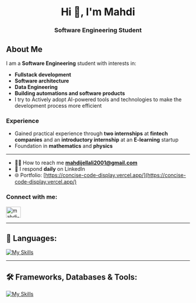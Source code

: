 <h1 align="center">Hi 👋, I'm Mahdi</h1>
<h3 align="center">Software Engineering Student</h3>
<!--<img align="right" alt="Coding" width="400" src="https://miro.medium.com/v2/resize:fit:1360/1*zVnWJtyGOX_kUIDm6ccCfQ.gif">-->

## About Me

I am a **Software Engineering** student with interests in:

- **Fullstack development**
- **Software architecture**
- **Data Engineering**
- **Building automations and software products**
- I try to Actively adopt AI-powered tools and technologies to make the development process more efficient

### Experience

- Gained practical experience through **two internships** at **fintech companies** and an **introductory internship** at an **E-learning** startup
- Foundation in **mathematics** and **physics**



---


- 👨‍💻 How to reach me **mahdijellali2001@gmail.com**  
- 💬 I respond **daily** on LinkedIn  
- 🌐 Portfolio: [https://concise-code-display.vercel.app/](https://concise-code-display.vercel.app/)

<h3 align="left">Connect with me:</h3>
<p align="left">
  <a href="https://www.linkedin.com/in/mahdi-jellali-849858285/" target="_blank">
    <img align="center" src="https://raw.githubusercontent.com/rahuldkjain/github-profile-readme-generator/master/src/images/icons/Social/linked-in-alt.svg" alt="mahdi-jellali-linkedin" height="30" width="40" />
  </a>
</p>

---

## 🎥 Languages:
[![My Skills](https://skillicons.dev/icons?i=java,python,cpp,html,css,ts)](https://skillicons.dev)

---

## 🛠️ Frameworks, Databases & Tools:
[![My Skills](https://skillicons.dev/icons?i=spring,angular,hibernate,postgres,kafka,git,github,aws,cassandra,mysql,postman,idea,vscode,nextjs,fastapi,react)](https://skillicons.dev)


